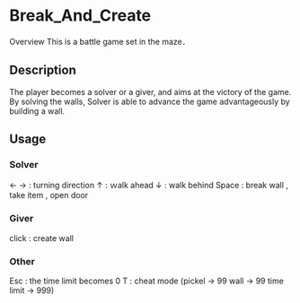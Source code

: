 # Break_And_Create
 Overview
 This is a battle game set in the maze．

## Description
 The player becomes a solver or a giver, and aims at the victory of the game.
 By solving the walls, Solver is able to advance the game advantageously by building a wall.

## Usage
### Solver
 ← → : turning direction
 ↑ : ｗalk ahead
 ↓ : walk behind
 Space : break wall , take item , open door

### Giver
 click : create wall

### Other
 Esc : the time limit becomes 0
 T : cheat mode (pickel → 99 wall → 99 time limit → 999)
